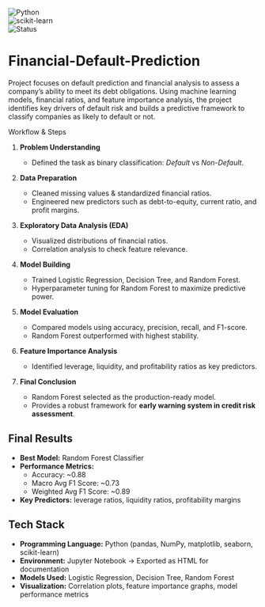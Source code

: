 ![Python](https://img.shields.io/badge/Python-3.8+-blue.svg)  
![scikit-learn](https://img.shields.io/badge/scikit--learn-ML-orange.svg)  
![Status](https://img.shields.io/badge/Status-Completed-success.svg)

# Financial-Default-Prediction
Project focuses on default prediction and financial analysis to assess a company’s ability to meet its debt obligations. Using machine learning models, financial ratios, and feature importance analysis, the project identifies key drivers of default risk and builds a predictive framework to classify companies as likely to default or not.

Workflow & Steps

1. **Problem Understanding**  
   - Defined the task as binary classification: *Default* vs *Non-Default*.

2. **Data Preparation**  
   - Cleaned missing values & standardized financial ratios.  
   - Engineered new predictors such as debt-to-equity, current ratio, and profit margins.

3. **Exploratory Data Analysis (EDA)**  
   - Visualized distributions of financial ratios.  
   - Correlation analysis to check feature relevance.  

4. **Model Building**  
   - Trained Logistic Regression, Decision Tree, and Random Forest.  
   - Hyperparameter tuning for Random Forest to maximize predictive power.  

5. **Model Evaluation**  
   - Compared models using accuracy, precision, recall, and F1-score.  
   - Random Forest outperformed with highest stability.  

6. **Feature Importance Analysis**  
   - Identified leverage, liquidity, and profitability ratios as key predictors.  

7. **Final Conclusion**  
   - Random Forest selected as the production-ready model.  
   - Provides a robust framework for **early warning system in credit risk assessment**.
  
## Final Results ##
- **Best Model:** Random Forest Classifier  
- **Performance Metrics:**  
  - Accuracy: ~0.88  
  - Macro Avg F1 Score: ~0.73  
  - Weighted Avg F1 Score: ~0.89  
- **Key Predictors:** leverage ratios, liquidity ratios, profitability margins

## Tech Stack ##
- **Programming Language:** Python (pandas, NumPy, matplotlib, seaborn, scikit-learn)  
- **Environment:** Jupyter Notebook → Exported as HTML for documentation  
- **Models Used:** Logistic Regression, Decision Tree, Random Forest  
- **Visualization:** Correlation plots, feature importance graphs, model performance metrics  
